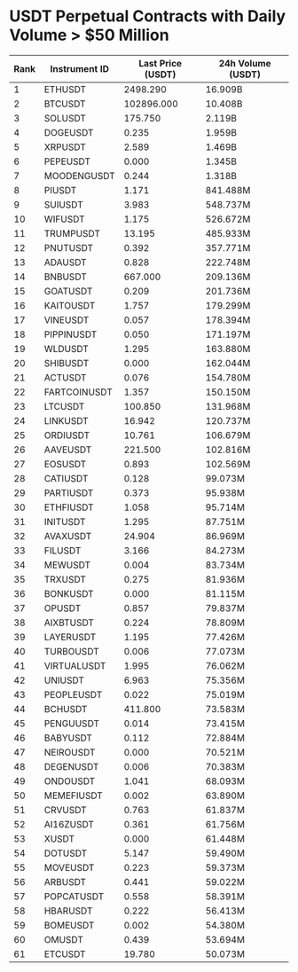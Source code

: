 # USDT Perpetual Contracts with Daily Volume > $50 Million

| Rank | Instrument ID | Last Price (USDT) | 24h Volume (USDT) |
|------|---------------|-------------------|-------------------|
| 1 | ETHUSDT | 2498.290 | 16.909B |
| 2 | BTCUSDT | 102896.000 | 10.408B |
| 3 | SOLUSDT | 175.750 | 2.119B |
| 4 | DOGEUSDT | 0.235 | 1.959B |
| 5 | XRPUSDT | 2.589 | 1.469B |
| 6 | PEPEUSDT | 0.000 | 1.345B |
| 7 | MOODENGUSDT | 0.244 | 1.318B |
| 8 | PIUSDT | 1.171 | 841.488M |
| 9 | SUIUSDT | 3.983 | 548.737M |
| 10 | WIFUSDT | 1.175 | 526.672M |
| 11 | TRUMPUSDT | 13.195 | 485.933M |
| 12 | PNUTUSDT | 0.392 | 357.771M |
| 13 | ADAUSDT | 0.828 | 222.748M |
| 14 | BNBUSDT | 667.000 | 209.136M |
| 15 | GOATUSDT | 0.209 | 201.736M |
| 16 | KAITOUSDT | 1.757 | 179.299M |
| 17 | VINEUSDT | 0.057 | 178.394M |
| 18 | PIPPINUSDT | 0.050 | 171.197M |
| 19 | WLDUSDT | 1.295 | 163.880M |
| 20 | SHIBUSDT | 0.000 | 162.044M |
| 21 | ACTUSDT | 0.076 | 154.780M |
| 22 | FARTCOINUSDT | 1.357 | 150.150M |
| 23 | LTCUSDT | 100.850 | 131.968M |
| 24 | LINKUSDT | 16.942 | 120.737M |
| 25 | ORDIUSDT | 10.761 | 106.679M |
| 26 | AAVEUSDT | 221.500 | 102.816M |
| 27 | EOSUSDT | 0.893 | 102.569M |
| 28 | CATIUSDT | 0.128 | 99.073M |
| 29 | PARTIUSDT | 0.373 | 95.938M |
| 30 | ETHFIUSDT | 1.058 | 95.714M |
| 31 | INITUSDT | 1.295 | 87.751M |
| 32 | AVAXUSDT | 24.904 | 86.969M |
| 33 | FILUSDT | 3.166 | 84.273M |
| 34 | MEWUSDT | 0.004 | 83.734M |
| 35 | TRXUSDT | 0.275 | 81.936M |
| 36 | BONKUSDT | 0.000 | 81.115M |
| 37 | OPUSDT | 0.857 | 79.837M |
| 38 | AIXBTUSDT | 0.224 | 78.809M |
| 39 | LAYERUSDT | 1.195 | 77.426M |
| 40 | TURBOUSDT | 0.006 | 77.073M |
| 41 | VIRTUALUSDT | 1.995 | 76.062M |
| 42 | UNIUSDT | 6.963 | 75.356M |
| 43 | PEOPLEUSDT | 0.022 | 75.019M |
| 44 | BCHUSDT | 411.800 | 73.583M |
| 45 | PENGUUSDT | 0.014 | 73.415M |
| 46 | BABYUSDT | 0.112 | 72.884M |
| 47 | NEIROUSDT | 0.000 | 70.521M |
| 48 | DEGENUSDT | 0.006 | 70.383M |
| 49 | ONDOUSDT | 1.041 | 68.093M |
| 50 | MEMEFIUSDT | 0.002 | 63.890M |
| 51 | CRVUSDT | 0.763 | 61.837M |
| 52 | AI16ZUSDT | 0.361 | 61.756M |
| 53 | XUSDT | 0.000 | 61.448M |
| 54 | DOTUSDT | 5.147 | 59.490M |
| 55 | MOVEUSDT | 0.223 | 59.373M |
| 56 | ARBUSDT | 0.441 | 59.022M |
| 57 | POPCATUSDT | 0.558 | 58.391M |
| 58 | HBARUSDT | 0.222 | 56.413M |
| 59 | BOMEUSDT | 0.002 | 54.380M |
| 60 | OMUSDT | 0.439 | 53.694M |
| 61 | ETCUSDT | 19.780 | 50.073M |
